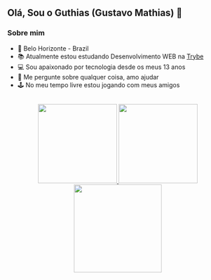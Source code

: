 ## Olá, Sou o Guthias (Gustavo Mathias) 👋

### Sobre mim

- 🏡  Belo Horizonte - Brazil
- 📚  Atualmente estou estudando Desenvolvimento WEB na [Trybe](https://www.betrybe.com/)
- 💻  Sou apaixonado por tecnologia desde os meus 13 anos
- 💬  Me pergunte sobre qualquer coisa, amo ajudar 
- 🕹️  No meu tempo livre estou jogando com meus amigos

##

<div align="center">
  <a href="https://github.com/guthias">
    <img height="180em" src="https://github-readme-stats.vercel.app/api?username=guthias&count_private=true&theme=github_dark&show_icons=true" />
    <img height="180em" src="https://github-readme-stats.vercel.app/api/top-langs/?username=guthias&layout=compact&theme=github_dark&show_icons=true" />
    <img height="200emr" src="http://github-readme-streak-stats.herokuapp.com?user=guthias&theme=github-dark&date_format=j%20M%5B%20Y%5D&border=FFFFFF" />
  </a>
</div>
